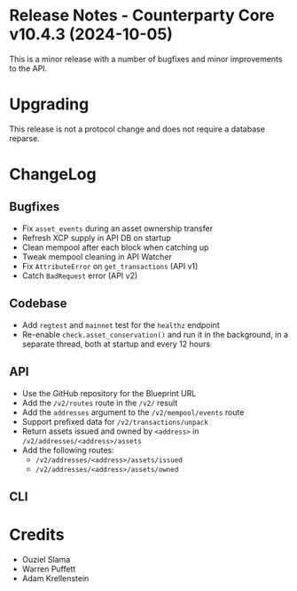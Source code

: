 # Release Notes - Counterparty Core v10.4.3 (2024-10-05)

This is a minor release with a number of bugfixes and minor improvements to the API.


# Upgrading

This release is not a protocol change and does not require a database reparse.


# ChangeLog

## Bugfixes

- Fix `asset_events` during an asset ownership transfer
- Refresh XCP supply in API DB on startup
- Clean mempool after each block when catching up
- Tweak mempool cleaning in API Watcher
- Fix `AttributeError` on `get_transactions` (API v1)
- Catch `BadRequest` error (API v2)

## Codebase

- Add `regtest` and `mainnet` test for the `healthz` endpoint
- Re-enable `check.asset_conservation()` and run it in the background, in a separate thread, both at startup and every 12 hours

## API

- Use the GitHub repository for the Blueprint URL
- Add the `/v2/routes` route in the `/v2/` result
- Add the `addresses` argument to the `/v2/mempool/events` route
- Support prefixed data for `/v2/transactions/unpack`
- Return assets issued and owned by `<address>` in `/v2/addresses/<address>/assets`
- Add the following routes:
    - `/v2/addresses/<address>/assets/issued`
    - `/v2/addresses/<address>/assets/owned`

## CLI


# Credits

* Ouziel Slama
* Warren Puffett
* Adam Krellenstein
